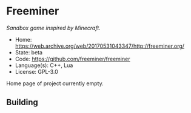 # Freeminer

_Sandbox game inspired by Minecraft._

- Home: https://web.archive.org/web/20170531043347/http://freeminer.org/
- State: beta
- Code: https://github.com/freeminer/freeminer
- Language(s): C++, Lua
- License: GPL-3.0

Home page of project currently empty.

## Building

